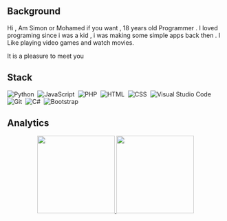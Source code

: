 ## Background
Hi , Am Simon or Mohamed if you want , 18 years old Programmer . I loved programing since i was a kid , i was making some simple apps back then .
I Like playing video games and watch movies.

It is a pleasure to meet you

## Stack
![Python](https://img.shields.io/badge/-Python-05122A?style=flat&logo=python)&nbsp;
![JavaScript](https://img.shields.io/badge/-JavaScript-05122A?style=flat&logo=javascript)&nbsp;
![PHP](https://img.shields.io/badge/PHP-05122A?style=flat&logo=php)&nbsp;
![HTML](https://img.shields.io/badge/-HTML-05122A?style=flat&logo=HTML5)&nbsp;
![CSS](https://img.shields.io/badge/-CSS-05122A?style=flat&logo=CSS3&logoColor=1572B6)&nbsp;
![Visual Studio Code](https://img.shields.io/badge/-Visual%20Studio%20Code-05122A?style=flat&logo=visual-studio-code&logoColor=007ACC)
![Git](https://img.shields.io/badge/-Git-05122A?style=flat&logo=git)&nbsp;
![C#](https://img.shields.io/badge/-CSharp-05122A?style=flat&logo=csharp)&nbsp;
![Bootstrap](https://img.shields.io/badge/-Bootstrap-05122A?style=flat&logo=bootstrap&logoColor=563D7C)

## Analytics

<p align="center">
<a href="https://github.com/SikroxMemer">
   <img height="180em" src="https://github-readme-stats-eight-theta.vercel.app/api?username=SikroxMemer&show_icons=true&theme=radical&include_all_commits=true&count_private=true"/>
  <img height="180em" src="https://github-readme-stats-eight-theta.vercel.app/api/top-langs/?username=SikroxMemer&layout=compact&langs_count=8&theme=radical"/>
</a>
</p>
